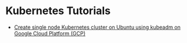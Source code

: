 # Kubernetes Tutorials

* [Create single node Kubernetes cluster on Ubuntu using kubeadm on Google Cloud Platform (GCP)](https://github.com/sandeepnkulkarni/Kubernetes-Tutorials/blob/master/docs/01-single-node-k8s-ubuntu-gcp-kubeadm.md)